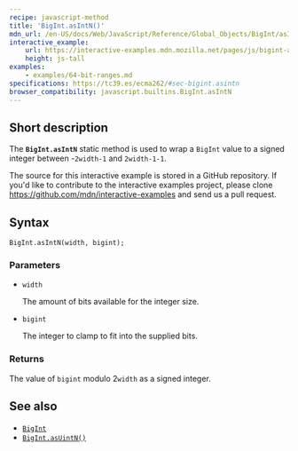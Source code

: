 ```yaml
---
recipe: javascript-method
title: 'BigInt.asIntN()'
mdn_url: /en-US/docs/Web/JavaScript/Reference/Global_Objects/BigInt/asIntN
interactive_example:
    url: https://interactive-examples.mdn.mozilla.net/pages/js/bigint-asintn.html
    height: js-tall
examples:
    - examples/64-bit-ranges.md
specifications: https://tc39.es/ecma262/#sec-bigint.asintn
browser_compatibility: javascript.builtins.BigInt.asIntN
---
```


## Short description

The **`BigInt.asIntN`** static method is used to wrap a `BigInt` value to a signed integer between -`2width-1` and `2width-1-1`.

The source for this interactive example is stored in a GitHub repository. If you'd like to contribute to the interactive examples project, please clone <https://github.com/mdn/interactive-examples> and send us a pull request.

## Syntax

```
BigInt.asIntN(width, bigint);
```

### Parameters

-   `width`

    The amount of bits available for the integer size.

-   `bigint`

    The integer to clamp to fit into the supplied bits.

### Returns

The value of `bigint` modulo 2`width` as a signed integer.

## See also

-   [`BigInt`](/en-US/docs/Web/JavaScript/Reference/Global_Objects/BigInt)
-   [`BigInt.asUintN()`](/en-US/docs/Web/JavaScript/Reference/Global_Objects/BigInt/asUintN)
